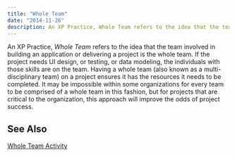```yaml
---
title: "Whole Team"
date: "2014-11-26"
description: An XP Practice, Whole Team refers to the idea that the team involved in building an application or delivering a project is the whole team.
---
```


An XP Practice, _Whole Team_ refers to the idea that the team involved in building an application or delivering a project is the whole team. If the project needs UI design, or testing, or data modeling, the individuals with those skills are on the team. Having a whole team (also known as a multi-disciplinary team) on a project ensures it has the resources it needs to be completed. It may be impossible within some organizations for every team to be comprised of a whole team in this fashion, but for projects that are critical to the organization, this approach will improve the odds of project success.

## See Also

[Whole Team Activity](/whole-team-activity/)

